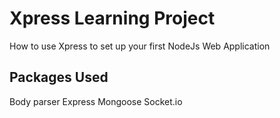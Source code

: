 
# Xpress Learning Project

How to use Xpress to set up your first NodeJs Web  Application

## Packages Used
 Body parser
 Express
 Mongoose
 Socket.io